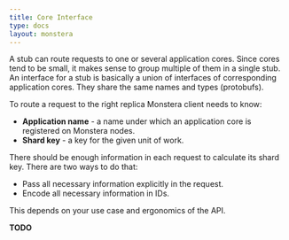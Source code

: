 ```yaml
---
title: Core Interface
type: docs
layout: monstera
---
```


A stub can route requests to one or several application cores. Since cores tend to be small, it makes sense to group 
multiple of them in a single stub. An interface for a stub is basically a union of interfaces of corresponding application 
cores. They share the same names and types (protobufs).

To route a request to the right replica Monstera client needs to know:

* **Application name** - a name under which an application core is registered on Monstera nodes.
* **Shard key** - a key for the given unit of work.

There should be enough information in each request to calculate its shard key. There are two ways to do that:

* Pass all necessary information explicitly in the request.
* Encode all necessary information in IDs.

This depends on your use case and ergonomics of the API.

__TODO__
